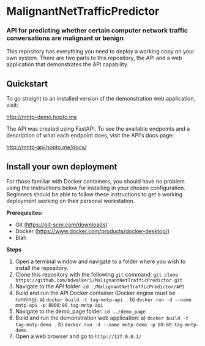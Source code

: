 # MalignantNetTrafficPredictor
### API for predicting whether certain computer network traffic conversations are malignant or benign

This repository has everything you need to deploy a working copy on your own system.
There are two parts to this repository, the API and a web application that
demonstrates the API capability.

## Quickstart
To go straight to an installed version of the demonstration web application, 
visit:

http://mntp-demo.hopto.me

The API was created using FastAPI. To see the available endpoints and a
description of what each endpoint does, visit the API's docs page:

http://mntp-api.hopto.me/docs/

## Install your own deployment

For those familiar with Docker containers, you should have no problem using
the instructions below for installing in your chosen configuration. 
Beginners should be able to follow these instructions to get a working
deployment working on their personal workstation.

**Prerequisites:**
- Git (https://git-scm.com/downloads)
- Docker (https://www.docker.com/products/docker-desktop/)
- Blah

**Steps**
1) Open a terminal window and navigate to a folder where you wish to install the repository.
2) Clone this repository with the following `git` command:
    `git clone https://github.com/bdwalker1/MalignantNetTrafficPredictor.git`
3) Navigate to the API folder:
    `cd ./MalignantNetTrafficPredictor/API`
4) Build and run the API Docker container (Docker engine must be running):
   a) `docker build -t tag-mntp-api .`
   b) `docker run -d --name mntp-api -p 8000:80 tag-mntp-api`
5) Navigate to the demo_page folder:
    `cd ../demo_page`
6) Build and run the demonstration web application:
   a) `docker build -t tag-mntp-demo .`
   b) `docker run -d --name mntp-demo -p 80:80 tag-mntp-demo`
7) Open a web browser and go to `http://127.0.0.1/`
